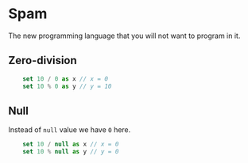# Spam

The new programming language that you will not want to program in it.

## Zero-division
```js
	set 10 / 0 as x // x = 0
	set 10 % 0 as y // y = 10
```

## Null
Instead of `null` value we have `0` here.
```js
	set 10 / null as x // x = 0
	set 10 % null as y // y = 0
```
